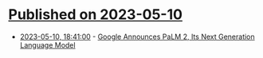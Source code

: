 # [Published on 2023-05-10](index.md)

* [2023-05-10, 18:41:00](https://tech.slashdot.org/story/23/05/10/1819219/google-announces-palm-2-its-next-generation-language-model?utm_source=rss1.0mainlinkanon&utm_medium=feed) - [Google Announces PaLM 2, Its Next Generation Language Model](https://tech.slashdot.org/story/23/05/10/1819219/google-announces-palm-2-its-next-generation-language-model?utm_source=rss1.0mainlinkanon&utm_medium=feed)

